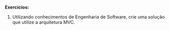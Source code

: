 **Exercícios:**
1. Utilizando conhecimentos de Engenharia de Software, crie uma solução que utilize 
a arquitetura MVC.
